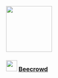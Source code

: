 <img src="https://static.cdnlogo.com/logos/c/27/c.svg" width="125">

### <img src="https://i.pinimg.com/favicons/5999c685f92bb3ed1881148e3fb2c085f5bb599de6462b73bcbd4286.ico?e43f735e83c7f5ee9dfdad5ef2a9640c" width="30"> <a href="./Beecrowd">Beecrowd</a>